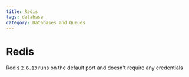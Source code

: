 ```yaml
---
title: Redis
tags: database
category: Databases and Queues
---
```


# Redis

Redis ```2.6.13``` runs on the default port and doesn't require any credentials

